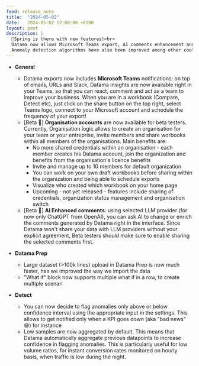 ```yaml
---
feed: release_note
title:  "2024-05-02"
date:   2024-05-02 12:00:00 +0200
layout: post
description: |
  🌸Spring is there with new features!<br>
  Datama now allows Microsoft Teams export, AI comments enhancement and organisation accounts in beta <br>
  Anomaly detection algorithms have also been improved among other cool things
---
```


* **General**
    * Datama exports now includes **Microsoft Teams** notifications: on top of emails, URLs and Slack, Datama insights are now available right in your Teams, so that you can react, comment and act as a team to improve your business. 
    When you are in a workbook (Compare, Detect etc), just click on the share button on the top right, select Teams logo, connect to your Microsoft account and schedule the frequency of your export!
    * [Beta 🧪] **Organisation accounts** are now available for beta testers. Currently, Organisation logic allows to create an organisation for your team or your entreprise, invite members and share worbooks within all members of the organisations. 
    Main benefits are:
      * No more shared credentials within an organisation - each member creates his Datama account, join the organization and benefits from the organisation's licence benefits
      * Invite and manage up to 10 members for default organization
      * You can work on your own draft workbooks before sharing within the organization and being able to schedule exports
      * Visualize who created which workbook on your home page
      * Upcoming - not yet released - features include sharing of credentials, organization status management and organisation switch
    * [Beta 🧪] **AI Enhanced comments**: using selected LLM provider (for now only ChatGPT from OpenAI), you can ask AI to change or enrich the comments generated by Datama right in the interface. Since Datama won't share your data with LLM providers without your explicit agreement, Beta testers should make sure to enable sharing the selected comments first. 

* **Datama Prep**
    * Large dataset (>100k lines) upload in Datama Prep is now much faster, has we improved the way we import the data
    * "What if" block now supports multiple what if in a row, to create multiple scenari

* **Detect**
    * You can now decide to flag anomalies only above or below confidence interval using the appropriate input in the settings. This allows to get notified only when a KPI goes down (aka "bad news" 😅) for instance
    * Low samples are now aggregated by default. This means that Datama automatically aggregate previous datapoints to increase confidence in flagging anomalies. This is particularly useful for low volume ratios, for instant conversion rates monitored on hourly basis, when traffic is low during the night. 
